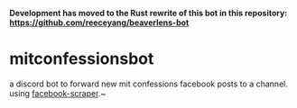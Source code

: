 **Development has moved to the Rust rewrite of this bot in this repository: https://github.com/reeceyang/beaverlens-bot**

# mitconfessionsbot

a discord bot to forward new mit confessions facebook posts to a channel. using [facebook-scraper](https://pypi.org/project/facebook-scraper/).~

